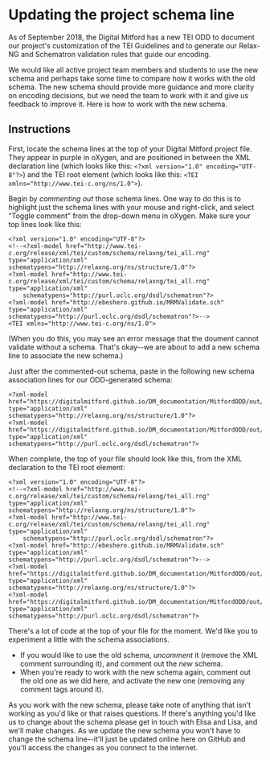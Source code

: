 # Updating the project schema line

As of September 2018, the Digital Mitford has a new TEI ODD to document our project's customization of the TEI Guidelines and to generate our Relax-NG and Schematron validation rules that guide our encoding. 

We would like all active project team members and students to use the new schema and perhaps take some time to compare how it works with the old schema. The new schema should provide more guidance and more clarity on encoding decisions, but we need the team to work with it and give us feedback to improve it. Here is how to work with the new schema.

## Instructions 

First, locate the schema lines at the top of your Digital Mitford project file. They appear in purple in oXygen, and are positioned in between the XML declaration line (which looks like this: `<?xml version="1.0" encoding="UTF-8"?>`) and the TEI root element (which looks like this: `<TEI xmlns="http://www.tei-c.org/ns/1.0">`).

Begin by *commenting out* those schema lines. One way to do this is to highlight just the schema lines with your mouse and right-click, and select "Toggle comment" from the drop-down menu in oXygen. Make sure your top lines look like this: 

```
<?xml version="1.0" encoding="UTF-8"?>
<!--<?xml-model href="http://www.tei-c.org/release/xml/tei/custom/schema/relaxng/tei_all.rng" type="application/xml" 
schematypens="http://relaxng.org/ns/structure/1.0"?>
<?xml-model href="http://www.tei-c.org/release/xml/tei/custom/schema/relaxng/tei_all.rng" type="application/xml"
	schematypens="http://purl.oclc.org/dsdl/schematron"?>
<?xml-model href="http://ebeshero.github.io/MRMValidate.sch" 
type="application/xml" 
schematypens="http://purl.oclc.org/dsdl/schematron"?>-->
<TEI xmlns="http://www.tei-c.org/ns/1.0">

```

(When you do this, you may see an error message that the doument cannot validate without a schema. That's okay--we are about to add a new schema line to associate the new schema.)

Just after the commented-out schema, paste in the following new schema association lines for our ODD-generated schema:

```
<?xml-model href="https://digitalmitford.github.io/DM_documentation/MitfordODD/out/mitfordODD.rng"
type="application/xml" 
schematypens="http://relaxng.org/ns/structure/1.0"?>
<?xml-model href="https://digitalmitford.github.io/DM_documentation/MitfordODD/out/mitfordODD.rng" 
type="application/xml" 
schematypens="http://purl.oclc.org/dsdl/schematron"?>
```

When complete, the top of your file should look like this, from the XML declaration to the TEI root element:

```
<?xml version="1.0" encoding="UTF-8"?>
<!--<?xml-model href="http://www.tei-c.org/release/xml/tei/custom/schema/relaxng/tei_all.rng" type="application/xml" 
schematypens="http://relaxng.org/ns/structure/1.0"?>
<?xml-model href="http://www.tei-c.org/release/xml/tei/custom/schema/relaxng/tei_all.rng" type="application/xml"
	schematypens="http://purl.oclc.org/dsdl/schematron"?>
<?xml-model href="http://ebeshero.github.io/MRMValidate.sch" 
type="application/xml" 
schematypens="http://purl.oclc.org/dsdl/schematron"?>-->
<?xml-model href="https://digitalmitford.github.io/DM_documentation/MitfordODD/out/mitfordODD.rng"
type="application/xml" 
schematypens="http://relaxng.org/ns/structure/1.0"?>
<?xml-model href="https://digitalmitford.github.io/DM_documentation/MitfordODD/out/mitfordODD.rng" 
type="application/xml" 
schematypens="http://purl.oclc.org/dsdl/schematron"?>
```

There's a lot of code at the top of your file for the moment. We'd like you to experiment a little with the schema associations. 
* If you would like to use the old schema, *uncomment* it (remove the XML comment surrounding it), and comment out the *new* schema. 
* When you're ready to work with the new schema again, comment out the old one as we did here, and activate the new one (removing any comment tags around it).

As you work with the new schema, please take note of anything that isn't working as you'd like or that raises questions. If there's anything you'd like us to change about the schema please get in touch with Elisa and Lisa, and we'll make changes. As we update the new schema you won't have to change the schema line--it'll just be updated online here on GitHub and you'll access the changes as you connect to the internet. 